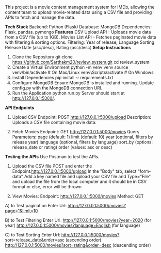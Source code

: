 This project is a movie content management system for IMDb, allowing the content team to upload movie-related data using a CSV file and providing APIs to fetch and manage the data.

**Tech Stack**
Backend: Python (Flask)
Database: MongoDB
Dependencies: Flask, pandas, pymongo
**Features**
CSV Upload API - Uploads movie data from a CSV file (up to 1GB).
Movies List API - Fetches paginated movie data with filtering & sorting options.
Filtering: Year of release, Language
Sorting: Release Date (asc/desc), Rating (asc/desc)
**Setup Instructions**
1. Clone the Repository
git clone https://github.com/Sarthakm20/review_system.git
cd review_system
2. Create a Virtual Environment
python -m venv venv
source venv/bin/activate  # On Mac/Linux
venv\Scripts\activate  # On Windows
3. Install Dependencies
pip install -r requirements.txt
4. Configure MongoDB
Ensure MongoDB is installed and running.
Update config.py with the MongoDB connection URI.
5. Run the Application
python run.py
Server should start at http://127.0.0.1:5000/.

**API Endpoints**
1. Upload CSV
Endpoint: POST http://127.0.0.1:5000/upload
Description: Uploads a CSV file containing movie data.

2. Fetch Movies
Endpoint: GET http://127.0.0.1:5000/movies
Query Parameters:
page (default: 1)
limit (default: 10)
year (optional, filters by release year)
language (optional, filters by language)
sort_by (options: release_date or rating)
order (values: asc or desc)

**Testing the APIs**
Use Postman to test the APIs.
1) Upload the CSV file
POST and enter the Endpoint:http://127.0.0.1:5000/upload
In the "Body" tab, select "form-data"
Add a key named file and upload your CSV file and Type="File" and upload the file from the local computer and it should be in CSV format or else, error will be thrown

2) View Movies:
Endpoint: http://127.0.0.1:5000/movies
Method: GET

A) to Test pagination
Enter Url: http://127.0.0.1:5000/movies?page=1&limit=10

B) to Test Filtering
Enter Url: http://127.0.0.1:5000/movies?year=2020 (for year)
           http://127.0.0.1:5000/movies?language=English (for language)

C) to Test Sorting
Enter Url: http://127.0.0.1:5000/movies?sort=release_date&order=asc (ascending order)
           http://127.0.0.1:5000/movies?sort=rating&order=desc (descending order)
